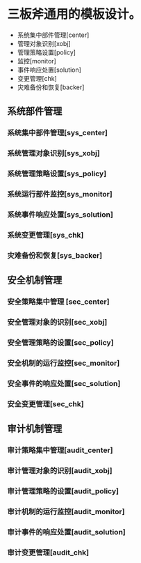 # 三板斧通用的模板设计。

- 系统集中部件管理[center]
- 管理对象识别[xobj]
- 管理策略设置[policy]
- 监控[monitor]
- 事件响应处置[solution]
- 变更管理[chk]
- 灾难备份和恢复[backer]

## 系统部件管理

### 系统集中部件管理[sys_center]
### 系统管理对象识别[sys_xobj]
### 系统管理策略设置[sys_policy]
### 系统运行部件监控[sys_monitor]
### 系统事件响应处置[sys_solution]
### 系统变更管理[sys_chk]
### 灾难备份和恢复[sys_backer]

## 安全机制管理
### 安全策略集中管理 [sec_center]
### 安全管理对象的识别[sec_xobj]
### 安全管理策略的设置[sec_policy]
### 安全机制的运行监控[sec_monitor]
### 安全事件的响应处置[sec_solution]
### 安全变更管理[sec_chk]


## 审计机制管理
### 审计策略集中管理[audit_center]
### 审计管理对象的识别[audit_xobj]
### 审计管理策略的设置[audit_policy]
### 审计机制的运行监控[audit_monitor]
### 审计事件的响应处置[audit_solution]
### 审计变更管理[audit_chk]

